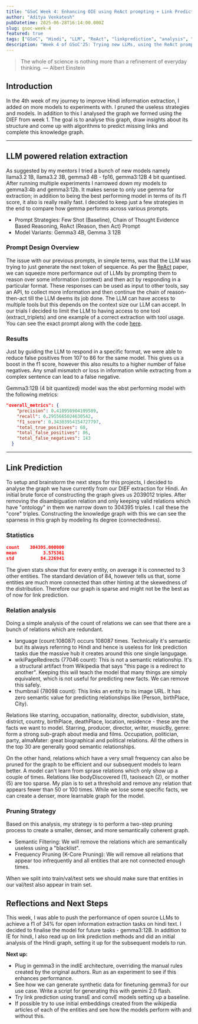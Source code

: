 ```yaml
---
title: "GSoC Week 4: Enhancing OIE using ReAct prompting + Link Prediction"
author: "Aditya Venkatesh"
pubDatetime: 2025-06-28T16:14:00.000Z
slug: gsoc-week-4
featured: true
tags: ["GSoC", "Hindi", "LLM", "ReAct", "linkprediction", "analysis", "Week 4"]
description: "Week 4 of GSoC'25: Trying new LLMs, using the ReAct prompting strategy and analysing our graph for link prediction models. "
---
```



> The whole of science is nothing more than a refinement of everyday thinking. — Albert Einstein

## Introduction

In the 4th week of my journey to improve Hindi information extraction, I added on more models to experiments with. I pruned the useless strategies and models.  In addition to this I analysed the graph we formed using the DIEF from week 1. The goal is to analyse this graph, draw insights about its structure and come up with algorithms to predict missing links and complete this knowledge graph. 

---
## LLM powered relation extraction

As suggested by my mentors I tried a bunch of new models namely llama3.2 1B, llama3.2 3B, gemma3 4B - fp16, gemma3:12B 4 bit quantised. 
After running multiple experiments I narrowed down my models to gemma3:4b and gemma3:12b. It makes sense to only use gemma for extraction; in addition to being the best performing model in terms of its f1 score, it also is really really fast. I decided to keep just a few strategies in the end to compare how gemma performs across various prompts.
- Prompt Strategies: Few Shot (Baseline), Chain of Thought Evidence Based Reasoning, ReAct (Reason, then Act) Prompt
- Model Variants: Gemma3 4B, Gemma 3 12B


### Prompt Design Overview
The issue with our previous prompts, in simple terms, was that the LLM was trying to just generate the next token of sequence.
As per the [ReAct](https://react-lm.github.io/) paper, we can squeeze more performance out of LLMs by prompting them to reason over some information (context) and then act by responding in a particular format. These responses can be used as input to other tools, say an API, to collect more information and then continue the chain of reason-then-act till the LLM deems its job done. 
The LLM can have access to multiple tools but this depends on the context size our LLM can accept. In our trials I decided to limit the LLM to having access to one tool (extract_triplets) and one example of a correct extraction with tool usage. You can see the exact prompt along with the code [here](https://github.com/advenk/neural-extraction-framework/blob/gsoc25_main/GSoC25_H/ReAct/prompt_factory.py).

### Results
Just by guiding the LLM to respond in a specific format, we were able to reduce false positives from 107 to 86 for the same model. This gives us a boost in the f1 score, however this also results to a higher number of false negatives. Any small mismatch or loss in information while extracting from a complex sentence can lead to a false negative. 

Gemma3:12B (4 bit quantized) model was the ebst performing model with the following metrics:
```json
"overall_metrics": {
    "precision": 0.410958904109589,
    "recall": 0.2955665024630542,
    "f1_score": 0.34383954154727797,
    "total_true_positives": 60,
    "total_false_positives": 86,
    "total_false_negatives": 143
  }
```
---

## Link Prediction 

To setup and brainstorm the next steps for this projects, I decided to analyse the graph we have currently from our DIEF extraction for Hindi.
An initial brute force of constructing the graph gives us 2039012 triples. After removing the disambiguation relation and only keeping valid relations which have "ontology" in them we narrow down to 304395 triples. I call these the "core" triples. 
Constructing the knowledge graph with this we can see the sparness in this graph by modeling its degree (connectedness).

### Statistics

```json
count    304395.000000
mean          3.575361
std          84.226941
```

The given stats show that for every entity, on average it is connected to 3 other entities. The standard deviation of 84, however tells us that, some entities are much more connected than other hinting at the skewedness of the distribution. Therefore our graph is sparse and might not be the best as of now for link prediction.


### Relation analysis
Doing a simple analysis of the count of relations we can see that there are a bunch of relations which are redundant. 
- language (count:108087) occurs 108087 times. Technically it's semantic but its always referring to Hindi and hence is useless for link prediction tasks due the massive hub it creates around this one single langugage. 
- wikiPageRedirects (77046 count): This is not a semantic relationship. It's a structural artifact from Wikipedia that says "this page is a redirect to another". Keeping this will teach the model that many things are simply equivalent, which is not useful for predicting new facts. We can remove this safely.
- thumbnail (78098 count): This links an entity to its image URL. It has zero semantic value for predicting relationships like (Person, birthPlace, City). 


Relations like starring, occupation, nationality, director, subdivision, state, district, country, birthPlace, deathPlace, location, residence - these are the facts we want to model. Starring, producer, director, writer, musicBy, genre: form a strong sub-graph about media and films. Occupation, politician, party, almaMater: great biographical and political relations. All the others in the top 30 are generally good semantic relationships.


On the other hand, relations which have a very small frequency can also be pruned for the graph to be efficient and our subsequent models to learn better. A model can't learn from sprase relations which only show up a couple of times. Relations like bodyDiscovered (1), taoiseach (2), or mother (5) are too sparse. My plan is to set a threshold and remove any relation that appears fewer than 50 or 100 times. While we lose some specific facts, we can create a denser, more learnable graph for the model.

### Pruning Strategy
Based on this analysis, my strategy is to perform a two-step pruning process to create a smaller, denser, and more semantically coherent graph.
- Semantic Filtering: We will remove the relations which are semantically useless using a "blacklist".
- Frequency Pruning (K-Core Pruning): We will remove all relations that appear too infrequently and all entities that are not connected enough times.

When we split into train/val/test sets we should make sure that entities in our val/test also appear in train set.

## Reflections and Next Steps

This week, I was able to push the performance of open source LLMs to achieve a f1 of 34% for open information extraction tasks on hindi text. I decided to finalise the model for future tasks - gemma3:12B. 
In addition to IE for hindi, I also read up on link prediction methods and did an initial analysis of the Hindi graph, setting it up for the subsequent models to run. 

**Next up:**
- Plug in gemma3 in the indIE architecture, overriding the manual rules created by the original authors. Run as an experiment to see if this enhances performance. 
- See how we can generate synthetic data for finetuning gemma3 for our use case. Write a script for generating this with gemini 2.0 flash.
- Try link prediction using transE and convE models setting up a baseline.
- If possible try to use initial embeddings created from the wikipedia articles of each of the entities and see how the models perform with and without this. 